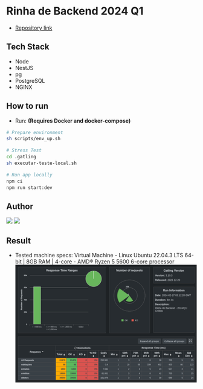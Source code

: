 # Rinha de Backend 2024 Q1

- [Repository link](https://github.com/buemura/rinha-de-backend-2024-q1-nestjs)

## Tech Stack

- Node
- NestJS
- pg
- PostgreSQL
- NGINX

## How to run

- Run: **(Requires Docker and docker-compose)**

```bash
# Prepare environment
sh scripts/env_up.sh
```

```bash
# Stress Test
cd .gatling
sh executar-teste-local.sh
```

```bash
# Run app locally
npm ci
npm run start:dev
```

## Author

<div>
  <a href="https://www.linkedin.com/in/bruno-uemura/"><img src="https://img.shields.io/badge/linkedin-0077B5.svg?style=for-the-badge&logo=linkedin&logoColor=white"></a>
  <a href="https://github.com/buemura/"><img src="https://img.shields.io/badge/github-3b4c52.svg?style=for-the-badge&logo=github&logoColor=white"></a>
</div>

## Result

- Tested machine specs: Virtual Machine - Linux Ubuntu 22.04.3 LTS 64-bit | 8GB RAM | 4-core - AMD® Ryzen 5 5600 6-core processor
  ![Result](.docs/result.png)
